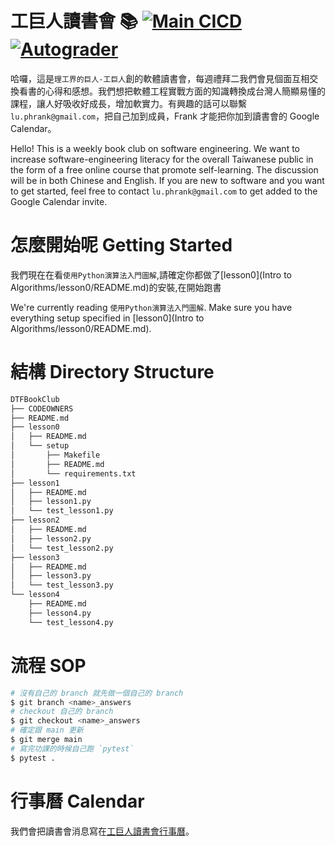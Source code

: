 
# 工巨人讀書會 📚 [![Main CICD](https://github.com/bootyburglar/DTFBookClub/actions/workflows/main.yml/badge.svg)](https://github.com/bootyburglar/DTFBookClub/actions/workflows/main.yml) [![Autograder](https://github.com/bootyburglar/DTFBookClub/actions/workflows/autograder.yml/badge.svg?branch=answers)](https://github.com/bootyburglar/DTFBookClub/actions/workflows/autograder.yml)
哈囉，這是`理工界的巨人-工巨人`創的軟體讀書會，每週禮拜二我們會見個面互相交換看書的心得和感想。我們想把軟體工程實戰方面的知識轉換成台灣人簡顯易懂的課程，讓人好吸收好成長，增加軟實力。有興趣的話可以聯繫 `lu.phrank@gmail.com`，把自己加到成員，Frank 才能把你加到讀書會的 Google Calendar。

Hello! This is a weekly book club on software engineering. We want to increase software-engineering literacy for the overall Taiwanese public in the form of a free online course that promote self-learning. The discussion will be in both Chinese and English. If you are new to software and you want to get started, feel free to contact `lu.phrank@gmail.com` to get added to the Google Calendar invite.

# 怎麼開始呢 Getting Started
我們現在在看`使用Python演算法入門圖解`,請確定你都做了[lesson0](Intro to Algorithms/lesson0/README.md)的安裝,在開始跑書

We're currently reading `使用Python演算法入門圖解`. Make sure you have everything setup specified in [lesson0](Intro to Algorithms/lesson0/README.md).

# 結構 Directory Structure
```bash
DTFBookClub
├── CODEOWNERS
├── README.md
├── lesson0
│   ├── README.md
│   └── setup
│       ├── Makefile
│       ├── README.md
│       └── requirements.txt
├── lesson1
│   ├── README.md
│   ├── lesson1.py
│   └── test_lesson1.py
├── lesson2
│   ├── README.md
│   ├── lesson2.py
│   └── test_lesson2.py
├── lesson3
│   ├── README.md
│   ├── lesson3.py
│   └── test_lesson3.py
└── lesson4
    ├── README.md
    ├── lesson4.py
    └── test_lesson4.py

```
# 流程 SOP
```bash
# 沒有自己的 branch 就先做一個自己的 branch
$ git branch <name>_answers
# checkout 自己的 branch
$ git checkout <name>_answers
# 確定跟 main 更新
$ git merge main
# 寫完功課的時候自己跑 `pytest`
$ pytest .
```
# 行事曆 Calendar
我們會把讀書會消息寫在[工巨人讀書會行事曆](https://docs.google.com/document/d/1Mw8czzSHou0IzPl497NTWoh2JsW_cphIxfXHlWq0YsE/edit?usp=sharing)。
